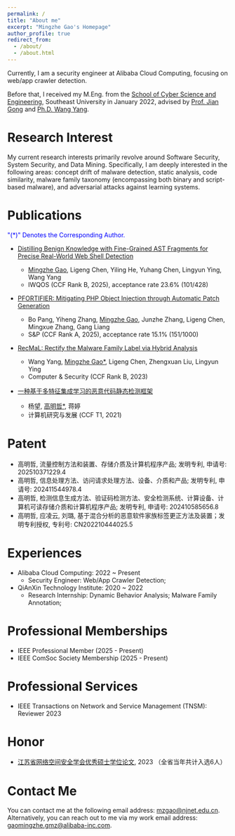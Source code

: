```yaml
---
permalink: /
title: "About me"
excerpt: "Mingzhe Gao's Homepage"
author_profile: true
redirect_from: 
  - /about/
  - /about.html
---
```


Currently, I am a security engineer at Alibaba Cloud Computing, focusing on web/app crawler detection.

Before that, I received my M.Eng. from the [School of Cyber Science and Engineering](https://cyber.seu.edu.cn/), Southeast University in January 2022, advised by [Prof. Jian Gong](https://cyber.seu.edu.cn/gj1/list.htm) and [Ph.D. Wang Yang](https://cyber.seu.edu.cn/yw1/list.htm).


<!--I received my Master's degree in Computer Technology from the [School of Cyber Science and Engineering](https://cyber.seu.edu.cn/), [Southeast University](https://www.seu.edu.cn/), China in 2022. -->


 <!-- You can find my CV here: [Curriculum Vitae](../assets/Mingzhe_Resume.pdf). 
 You can find my Chinese CV here: [Chinese CV](../assets/mingzhe_cn.pdf). 
 -->

Research Interest
======
My current research interests primarily revolve around Software Security, System Security, and Data Mining. Specifically, I am deeply interested in the following areas: concept drift of malware detection, static analysis, code similarity, malware family taxonomy (encompassing both binary and script-based malware), and adversarial attacks against learning systems.

Publications
======
<font color=Blue>"(*)" Denotes the Corresponding Author.</font>

  - [Distilling Benign Knowledge with Fine-Grained AST Fragments for Precise Real-World Web Shell Detection](../assets/2025192311.pdf)
    - <u>Mingzhe Gao</u>, Ligeng Chen, Yiling He, Yuhang Chen, Lingyun Ying, Wang Yang
    - IWQOS (CCF Rank B, 2025), acceptance rate 23.6% (101/428)
  
  - [PFORTIFIER: Mitigating PHP Object Injection through Automatic Patch Generation](https://www.computer.org/csdl/proceedings-article/sp/2025/223600a918/26hiU0IeM3S)
    - Bo Pang, Yiheng Zhang, <u>Mingzhe Gao</u>, Junzhe Zhang, Ligeng Chen, Mingxue Zhang, Gang Liang
    - S&P (CCF Rank A, 2025), acceptance rate 15.1% (151/1000)
  
  - [RecMaL: Rectify the Malware Family Label via Hybrid Analysis](https://www.sciencedirect.com/science/article/abs/pii/S0167404823000871)
    - Wang Yang, <u>Mingzhe Gao*</u>, Ligeng Chen, Zhengxuan Liu, Lingyun Ying
    - Computer & Security (CCF Rank B, 2023)

  - [一种基于多特征集成学习的恶意代码静态检测框架](https://crad.ict.ac.cn/cn/article/doi/10.7544/issn1000-1239.2021.20200912)
    - 杨望, <u>高明哲*</u>, 蒋婷
    - 计算机研究与发展 (CCF T1, 2021)


Patent
======
- 高明哲, 流量控制方法和装置、存储介质及计算机程序产品; 发明专利, 申请号: 202510371229.4
- 高明哲, 信息处理方法、访问请求处理方法、设备、介质和产品; 发明专利, 申请号: 202411544978.4
- 高明哲, 检测信息生成方法、验证码检测方法、安全检测系统、计算设备、计算机可读存储介质和计算机程序产品; 发明专利, 申请号: 202410585656.8
- 高明哲, 应凌云, 刘璐, 基于混合分析的恶意软件家族标签更正方法及装置；发明专利授权, 专利号: CN202210444025.5


Experiences
======
- Alibaba Cloud Computing: 2022 ~ Present
  - Security Engineer: Web/App Crawler Detection;
- QiAnXin Technology Institute: 2020 ~ 2022
  - Research Internship: Dynamic Behavior Analysis; Malware Family Annotation; 

Professional Memberships
======

- IEEE Professional Member (2025 - Present)
- IEEE ComSoc Society Membership (2025 - Present)

Professional Services
=====

- IEEE Transactions on Network and Service Management (TNSM): Reviewer 2023

Honor
=====

- [江苏省网络空间安全学会优秀硕士学位论文](https://www.jscsa.org.cn/contents/197/272.html), 2023 （全省当年共计入选6人）


Contact Me
======

<!-- I will share some academic thinkings in my [CSDN account](https://mzgao.blog.csdn.net/). -->

You can contact me at the following email address: mzgao@njnet.edu.cn. Alternatively, you can reach out to me via my work email address: gaomingzhe.gmz@alibaba-inc.com.


